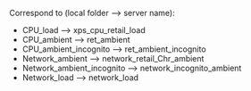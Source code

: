 Correspond to (local folder --> server name):
* CPU_load --> xps_cpu_retail_load
* CPU_ambient --> ret_ambient
* CPU_ambient_incognito --> ret_ambient_incognito
* Network_ambient --> network_retail_Chr_ambient
* Network_ambient_incognito --> network_incognito_ambient
* Network_load --> network_load

